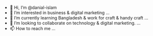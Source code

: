 - 👋 Hi, I’m @danial-islam
- 👀 I’m interested in business & digital marketing ...
- 🌱 I’m currently learning Bangladesh & work for craft & handy craft ...
- 💞️ I’m looking to collaborate on technology & digital marketing. ...
- 📫 How to reach me ...

<!---
danial-islam/danial-islam is a ✨ special ✨ repository because its `README.md` (this file) appears on your GitHub profile.
You can click the Preview link to take a look at your changes.
--->
